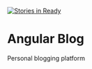 [![Stories in Ready](https://badge.waffle.io/kripple/kripple.github.io.png?label=ready&title=Ready)](https://waffle.io/kripple/kripple.github.io)
# Angular Blog
Personal blogging platform 

